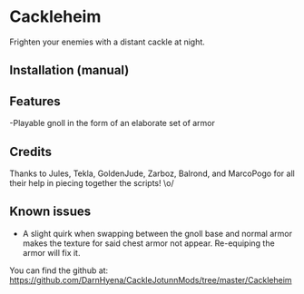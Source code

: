 ﻿# Cackleheim
Frighten your enemies with a distant cackle at night.

## Installation (manual)


## Features

-Playable gnoll in the form of an elaborate set of armor

## Credits
 Thanks to Jules, Tekla, GoldenJude, Zarboz, Balrond, and MarcoPogo for all their help in piecing together the scripts! \o/


## Known issues

- A slight quirk when swapping between the gnoll base and normal armor makes the texture for said chest armor not appear.
  Re-equiping the armor will fix it.

You can find the github at: https://github.com/DarnHyena/CackleJotunnMods/tree/master/Cackleheim
